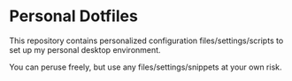 # Personal Dotfiles

This repository contains personalized configuration files/settings/scripts to set up my personal desktop environment.

You can peruse freely, but use any files/settings/snippets at your own risk.
